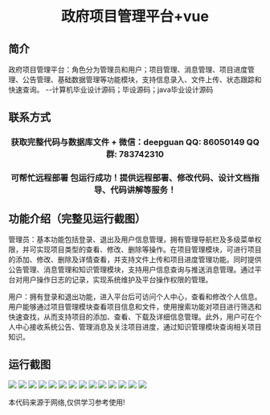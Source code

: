<p><h1 align="center">政府项目管理平台+vue</h1></p>

## 简介
政府项目管理平台：角色分为管理员和用户；项目管理、消息管理、项目进度管理、公告管理、基础数据管理等功能模块，支持信息录入、文件上传、状态跟踪和快速查询。    --计算机毕业设计源码；毕设源码；java毕业设计源码


## 联系方式
<p><h3 align="center">获取完整代码与数据库文件 + 微信：deepguan QQ: 86050149 QQ群: 783742310</h3></p>
<p><h3 align="center">可帮忙远程部署 包运行成功！提供远程部署、修改代码、设计文档指导、代码讲解等服务！</h3></p>

## 功能介绍（完整见运行截图）
管理员：基本功能包括登录、退出及用户信息管理，拥有管理导航栏及多级菜单权限，并可实现项目类型的查看、修改、删除等操作。在项目管理模块，可进行项目的添加、修改、删除及详情查看，并支持文件上传和项目进度管理功能。同时提供公告管理、消息管理和知识管理模块，支持用户信息查询与推送消息管理。通过平台对用户操作日志的记录，实现系统维护及平台操作权限的管理。

用户：拥有登录和退出功能，进入平台后可访问个人中心，查看和修改个人信息。用户能够通过项目管理模块查看项目信息和文件，使用搜索功能对项目进行筛选和快速查找，从而支持项目的添加、查看、下载及详细信息管理。此外，用户可在个人中心接收系统公告、管理消息及关注项目进度，通过知识管理模块查询相关项目知识。


## 运行截图
![](https://bs-1329754181.cos.ap-shanghai.myqcloud.com/ssm/GovernmentProjectManagementPlatform/img/001.jpg)
![](https://bs-1329754181.cos.ap-shanghai.myqcloud.com/ssm/GovernmentProjectManagementPlatform/img/002.jpg)
![](https://bs-1329754181.cos.ap-shanghai.myqcloud.com/ssm/GovernmentProjectManagementPlatform/img/003.jpg)
![](https://bs-1329754181.cos.ap-shanghai.myqcloud.com/ssm/GovernmentProjectManagementPlatform/img/004.jpg)
![](https://bs-1329754181.cos.ap-shanghai.myqcloud.com/ssm/GovernmentProjectManagementPlatform/img/005.jpg)
![](https://bs-1329754181.cos.ap-shanghai.myqcloud.com/ssm/GovernmentProjectManagementPlatform/img/006.jpg)
![](https://bs-1329754181.cos.ap-shanghai.myqcloud.com/ssm/GovernmentProjectManagementPlatform/img/007.jpg)
![](https://bs-1329754181.cos.ap-shanghai.myqcloud.com/ssm/GovernmentProjectManagementPlatform/img/008.jpg)
![](https://bs-1329754181.cos.ap-shanghai.myqcloud.com/ssm/GovernmentProjectManagementPlatform/img/009.jpg)
![](https://bs-1329754181.cos.ap-shanghai.myqcloud.com/ssm/GovernmentProjectManagementPlatform/img/010.jpg)
![](https://bs-1329754181.cos.ap-shanghai.myqcloud.com/ssm/GovernmentProjectManagementPlatform/img/011.jpg)
![](https://bs-1329754181.cos.ap-shanghai.myqcloud.com/ssm/GovernmentProjectManagementPlatform/img/012.jpg)
![](https://bs-1329754181.cos.ap-shanghai.myqcloud.com/ssm/GovernmentProjectManagementPlatform/img/013.jpg)
![](https://bs-1329754181.cos.ap-shanghai.myqcloud.com/ssm/GovernmentProjectManagementPlatform/img/014.jpg)

<p>本代码来源于网络,仅供学习参考使用!</p>
